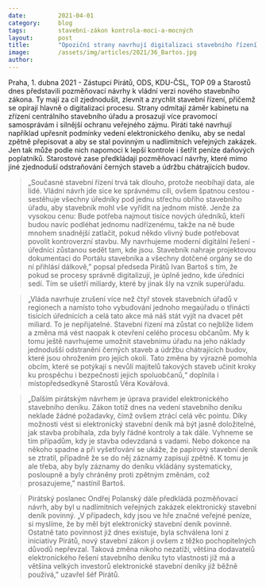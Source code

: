 ```yaml
---
date:         2021-04-01
category:     blog
tags:         stavební-zákon kontrola-moci-a-mocných
layout:       post
title:        "Opoziční strany navrhují digitalizaci stavebního řízení a jeho zjednodušení pro občany. Piráti a Starostové prosazují i lepší dohled nad veřejnými zakázkami či snazší odstraňování černých staveb"
image:        /assets/img/articles/2021/36_Bartos.jpg
author:       
---
```




Praha, 1. dubna 2021 - Zástupci Pirátů, ODS, KDU-ČSL, TOP 09 a Starostů dnes představili pozměňovací návrhy k vládní verzi nového stavebního zákona. Ty mají za cíl zjednodušit, zlevnit a zrychlit stavební řízení, přičemž se opírají hlavně o digitalizaci procesu. Strany odmítají záměr kabinetu na zřízení centrálního stavebního úřadu a prosazují více pravomocí samosprávám i silnější ochranu veřejného zájmu. Piráti také navrhují například upřesnit podmínky vedení elektronického deníku, aby se nedal zpětně přepisovat a aby se stal povinným u nadlimitních veřejných zakázek. Jen tak může podle nich napomoci k lepší kontrole i šetřit peníze daňových poplatníků. Starostové zase předkládají pozměňovací návrhy, které mimo jiné zjednoduší odstraňování černých staveb a údržbu chátrajících budov. 

> „Současné stavební řízení trvá tak dlouho, protože neobíhají data, ale lidé. Vládní návrh jde sice ke správnému cíli, ovšem špatnou cestou - sestěhuje všechny úředníky pod jednu střechu obřího stavebního úřadu, aby stavebník mohl vše vyřídit na jednom místě. Jenže za vysokou cenu: Bude potřeba najmout tisíce nových úředníků, kteří  budou navíc podléhat jednomu nadřízenému, takže na ně bude mnohem snadnější zatlačit, pokud někdo vlivný bude potřebovat povolit kontroverzní stavbu. My navrhujeme moderní digitální řešení - úředníci zůstanou sedět tam, kde jsou. Stavebník nahraje projektovou dokumentaci do Portálu stavebníka a všechny dotčené orgány se do ní přihlásí dálkově,” popsal předseda Pirátů Ivan Bartoš s tím, že pokud se procesy správně digitalizují, je úplně jedno, kde úředníci sedí. Tím se ušetří miliardy, které by jinak šly na vznik superúřadu. 

> „Vláda navrhuje zrušení více než čtyř stovek stavebních úřadů v regionech a namísto toho vybudování jednoho megaúřadu o třinácti tisících úřednících a celá tato akce má náš stát vyjít na dvacet pět miliard. To je nepřijatelné. Stavební řízení má zůstat co nejblíže lidem a změna má vést naopak k otevření celého procesu občanům. My k tomu ještě navrhujeme umožnit stavebnímu úřadu na jeho náklady jednodušší odstranění černých staveb a údržbu chátrajících budov, které jsou ohrožením pro jejich okolí. Tato změna by výrazně pomohla obcím, které se potýkají s nevůlí majitelů takových staveb učinit kroky ku prospěchu i bezpečnosti jejich spoluobčanů,“ doplnila i místopředsedkyně Starostů Věra Kovářová.

> „Dalším pirátským návrhem je úprava pravidel elektronického stavebního deníku. Zákon totiž dnes na vedení stavebního deníku neklade žádné požadavky, čímž ovšem ztrácí celá věc pointu. Díky možnosti vést si elektronický stavební deník má být jasně doložitelné, jak stavba probíhala, zda byly řádné kontroly a tak dále. Vyhneme se tím případům, kdy je stavba odevzdaná s vadami. Nebo dokonce na někoho spadne a při vyšetřování se ukáže, že papírový stavební deník se ztratil, případně že se do něj záznamy zapisují zpětně. K tomu je ale třeba, aby byly  záznamy do deníku vkládány systematicky, posloupně a byly chráněny proti zpětným změnám, což prosazujeme,” nastínil Bartoš. 

> Pirátský poslanec Ondřej Polanský dále předkládá pozměňovací návrh, aby byl u nadlimitních veřejných zakázek elektronický stavební deník povinný. „V případech, kdy jsou ve hře značné veřejné peníze, si myslíme, že by měl být elektronický stavební deník povinně. Ostatně tato povinnost již dnes existuje, byla schválena loni z iniciativy Pirátů, nový stavební zákon ji ovšem z těžko pochopitelných důvodů nepřevzal. Taková změna nikoho nezatíží, většina dodavatelů elektronického řešení stavebního deníku tyto vlastnosti již má a většina velkých investorů elektronické stavební deníky již běžně používá,” uzavřel šéf Pirátů.  
